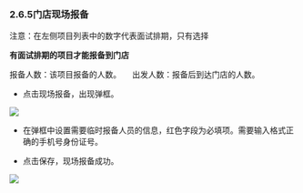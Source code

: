 ### 2.6.5门店现场报备

注意：在左侧项目列表中的数字代表面试排期，只有选择

**有面试排期的项目才能报备到门店**

报备人数：该项目报备的人数。     出发人数：报备后到达门店的人数。

* 点击现场报备，出现弹框。

![](https://images-cdn.shimo.im/WgSOyeBgPPAk2Kcb/image.png!thumbnail)

  


* 在弹框中设置需要临时报备人员的信息，红色字段为必填项。需要输入格式正确的手机号身份证号。

* 点击保存，现场报备成功。

![](https://images-cdn.shimo.im/2nTyOJzhtNcx4PWd/image.png!thumbnail)

  


